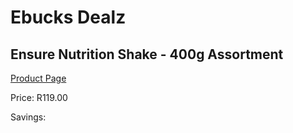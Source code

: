 
# Ebucks Dealz
## Ensure Nutrition Shake - 400g Assortment
[Product Page](https://www.ebucks.com/web/shop/productSelected.do?prodId=1133335990&catId=908607666)

Price: R119.00

Savings: 


	
